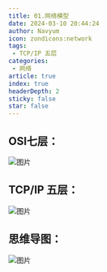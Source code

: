 ```yaml
---
title: 01.网络模型
date: 2024-03-10 20:44:24
author: Navyum
icon: zondicons:network
tags: 
 - TCP/IP 五层
categories: 
 - 网络
article: true
index: true
headerDepth: 2
sticky: false
star: false
---
```




## OSI七层：
![图片](https://raw.staticdn.net/Navyum/imgbed/pic/IMG/3fc3ca333ff5c39f2549e659c4337d40.png)


## TCP/IP 五层：
![图片](https://raw.staticdn.net/Navyum/imgbed/pic/IMG/ca37fd49c4711da68215198126a8de62.png)


## 思维导图：
![图片](https://raw.staticdn.net/Navyum/imgbed/pic/IMG/5dc146b090dd23b678db26fcf9f24245.png)
